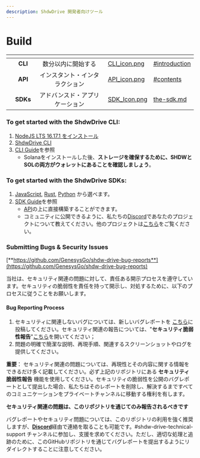 ```yaml
---
description: ShdwDrive 開発者向けツール
---
```


# Build

<table data-view="cards"><thead><tr><th align="center"></th><th align="center"></th><th align="center"></th><th data-hidden data-card-cover data-type="files"></th><th data-hidden data-card-target data-type="content-ref"></th></tr></thead><tbody><tr><td align="center"></td><td align="center"><strong>CLI</strong></td><td align="center">数分以内に開始する</td><td><a href="../.gitbook/assets/CLI_icon.png">CLI_icon.png</a></td><td><a href="shadow-drive/the-cli.md#introduction">#introduction</a></td></tr><tr><td align="center"></td><td align="center"><strong>API</strong></td><td align="center">インスタント・インタラクション</td><td><a href="../.gitbook/assets/API_icon.png">API_icon.png</a></td><td><a href="shadow-drive/the-api.md#contents">#contents</a></td></tr><tr><td align="center"></td><td align="center"><strong>SDKs</strong></td><td align="center">アドバンスド・アプリケーション</td><td><a href="../.gitbook/assets/SDK_Icon.png">SDK_Icon.png</a></td><td><a href="shadow-drive/the-sdk.md">the-sdk.md</a></td></tr></tbody></table>

### **To get started with the ShdwDrive CLI:**

1. [NodeJS LTS 16.17.1 をインストール](https://nodejs.org/en/download/)
2. [ShdwDrive CLI](shadow-drive/)
3. [CLI Guide](shadow-drive/the-cli.md)を参照
   * Solanaをインストールした後、**ストレージを確保するために、SHDWとSOLの両方がウォレットにあることを確認しましょう**。

### **To get started with the ShdwDrive SDKs:**

1. [JavaScript](shadow-drive/sdk-javascript.md), [Rust](shadow-drive/sdk-rust.md), [Python](shadow-drive/sdk-python.md) から選べます。
2. [SDK Guide](shadow-drive/the-sdk.md)を参照
   * [API](shadow-drive/the-api.md)の上に直接構築することができます。
   * コミュニティに公開できるように、私たちの[Discord](https://discord.gg/genesysgo)であなたのプロジェクトについて教えてください。他のプロジェクトは[こちら](broken-reference)をご覧ください。

### **Submitting Bugs & Security Issues**

[**https://github.com/GenesysGo/shdw-drive-bug-reports**](https://github.com/GenesysGo/shdw-drive-bug-reports)

当社は、セキュリティ関連の問題に対して、責任ある開示プロセスを遵守しています。セキュリティの脆弱性を責任を持って開示し、対処するために、以下のプロセスに従うことをお願いします。

#### **Bug Reporting Process**

1. セキュリティに関連しないバグについては、新しいバグレポートを [こちら](https://github.com/GenesysGo/shdw-drive-bug-reports/issues/new/choose)に投稿してください。セキュリティ関連の報告については、"**セキュリティ脆弱性報告**"[こちら](https://github.com/GenesysGo/shdw-drive-bug-reports/issues/new/choose)を開いてください；
2. 問題の明確で簡潔な説明、再現手順、関連するスクリーンショットやログを提供してください。

**重要**： セキュリティ関連の問題については、再現性とその内容に関する情報をできるだけ多く記載してください。必ず上記のリポジトリにある **セキュリティ脆弱性報告** 機能を使用してください。セキュリティの脆弱性を公開のバグレポートとして提出した場合、私たちはそのレポートを削除し、解決するまですべてのコミュニケーションをプライベートチャンネルに移動する権利を有します。

**セキュリティ関連の問題は、このリポジトリを通じてのみ報告されるべきです**

バグレポートやセキュリティ問題については、このリポジトリの利用を強く推奨しますが、[**Discord**](https://discord.gg/genesysgo)経由で連絡を取ることも可能です。#shdw-drive-technical-support チャンネルに参加し、支援を求めてください。ただし、適切な処理と追跡のために、このGitHubリポジトリを通じてバグレポートを提出するようにリダイレクトすることに注意してください。
